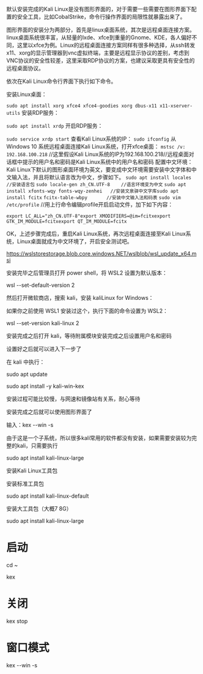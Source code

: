 默认安装完成的Kali Linux是没有图形界面的，对于需要一些需要在图形界面下配置的安全工具，比如CobalStrike，命令行操作界面的局限性就暴露出来了。

图形界面的安装分为两部分，首先是linux桌面系统，其次是远程桌面连接方案。linux桌面系统很丰富，从轻量的lxde、xfce到重量的Gnome、KDE，各人偏好不同，这里以xfce为例。Linux的远程桌面连接方案同样有很多种选择，从ssh转发x11、xorg的显示管理器到vnc虚拟终端，主要是远程显示协议的差别，考虑到VNC协议的安全性较差，这里采取RDP协议的方案，也建议采取更具有安全性的远程桌面协议。

依次在Kali Linux命令行界面下执行如下命令。

安装Linux桌面：

`sudo apt install xorg xfce4 xfce4-goodies xorg dbus-x11 x11-xserver-utils`
安装RDP服务：

`sudo apt install xrdp`
开启RDP服务：

`sudo service xrdp start`
查看Kali Linux系统的IP：
`sudo ifconfig`
从Windows 10 系统远程桌面连接Kali Linux系统，打开xfce桌面：
`mstsc /v: 192.168.100.218`
//这里假设Kali Linux系统的IP为192.168.100.218//远程桌面对话框中提示的用户名和密码是Kali Linux系统中的用户名和密码
配置中文环境： Kali Linux下默认的图形桌面环境为英文，要变成中文环境需要安装中文字体和中文输入法，并且将默认语言改为中文，步骤如下。
`sudo apt install locales       //安装语言包`
`sudo locale-gen zh_CN.UTF-8    //语言环境变为中文`
`sudo apt install xfonts-wqy fonts-wqy-zenhei   //安装文泉驿中文字库sudo apt install fcitx` `fcitx-table-wbpy       //安装中文输入法和码表`
`sudo vim /etc/profile`
//用上行命令编辑profile开启启动文件，加下如下内容：

`export LC_ALL="zh_CN.UTF-8"export XMODIFIERS=@im=fcitxexport GTK_IM_MODULE=fcitxexport QT_IM_MODULE=fcitx`

OK，上述步骤完成后，重启Kali Linux系统，再次远程桌面连接至Kali Linux系统，Linux桌面就成为中文环境了，开启安全测试吧。


https://wslstorestorage.blob.core.windows.NET/wslblob/wsl_update_x64.msi

安装完毕之后管理员打开 power shell，将 WSL2 设置为默认版本：

wsl --set-default-version 2

然后打开微软商店，搜索 kali，安装 kaliLinux for Windows：

如果你之前使用 WSL1 安装过这个，执行下面的命令设置为 WSL2：

wsl --set-version kali-linux 2

安装完成之后打开 kali，等待附属模块安装完成之后设置用户名和密码

设置好之后就可以进入下一步了

在 kali 中执行：

sudo apt update

sudo apt install -y kali-win-kex

安装过程可能比较慢，与网速和镜像站有关系，耐心等待

安装完成之后就可以使用图形界面了

输入：kex --win -s

由于这是一个子系统，所以很多kali常用的软件都没有安装，如果需要安装较为完整的kali，只需要执行

sudo apt install kali-linux-large

安装Kali Linux工具包

安装标准工具包

sudo apt install kali-linux-default

安装大工具包（大概7 8G）

sudo apt install kali-linux-large

# 启动

cd ~

kex

# 关闭

kex stop

# 窗口模式

kex --win -s